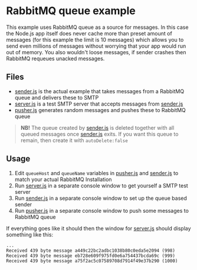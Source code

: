 # RabbitMQ queue example

This example uses RabbitMQ queue as a source for messages. In this case the Node.js app itself does
never cache more than preset amount of messages (for this example the limit is 10 messages) which allows you to send even millions of messages without worrying that your app would run out of memory. You also wouldn't loose messages, if sender crashes then RabbitMQ requeues unacked messages.

## Files

  * [sender.js](sender.js) is the actual example that takes messages from a RabbitMQ queue and delivers these to SMTP
  * [server.js](server.js) is a test SMTP server that accepts messages from [sender.js](sender.js)
  * [pusher.js](pusher.js) generates random messages and pushes these to RabbitMQ queue

> **NB!** The queue created by [sender.js](sender.js) is deleted together with all queued messages once [sender.js](sender.js) exits. If you want this queue to remain, then create it with `autoDelete:false`

## Usage

  1. Edit `queueHost` and `queueName` variables in [pusher.js](pusher.js) and [sender.js](sender.js) to match your actual RabbitMQ Installation
  1. Run [server.js](server.js) in a separate console window to get yourself a SMTP test server
  1. Run [sender.js](sender.js) in a separate console window to set up the queue based sender
  1. Run [pusher.js](pusher.js) in a separate console window to push some messages to RabbitMQ queue

If everything goes like it should then the window for [server.js](server.js) should display something like this:

```
...
Received 439 byte message a449c22bc2adbc1038b80c0eda5e2094 (998)
Received 439 byte message eb728e609f975fd0e6a754437bcda69c (999)
Received 439 byte message a75f2ac5c07589708d7914f49e37b290 (1000)
```
